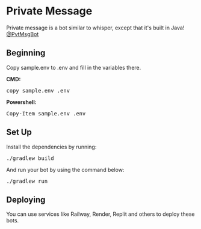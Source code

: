 # Private Message
Private message is a bot similar to whisper, except that it's built in Java! <a href="https://t.me/PvtMsgBot">@PvtMsgBot</a>

## Beginning
Copy sample.env to .env and fill in the variables there.

<b>CMD:</b>
<pre>copy sample.env .env</pre>

<b>Powershell:</b>
<pre>Copy-Item sample.env .env</pre>

## Set Up
Install the dependencies by running:
<pre>./gradlew build</pre>

And run your bot by using the command below:
<pre>./gradlew run</pre>

## Deploying
You can use services like Railway, Render, Replit and others to deploy these bots.